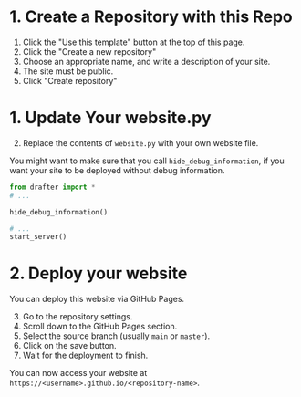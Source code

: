 # 1. Create a Repository with this Repo

1. Click the "Use this template" button at the top of this page.
2. Click the "Create a new repository"
3. Choose an appropriate name, and write a description of your site.
4. The site must be public.
5. Click "Create repository"

# 1. Update Your website.py

2. Replace the contents of `website.py` with your own website file.

You might want to make sure that you call `hide_debug_information`, if you want your site to be deployed without debug information.

```python
from drafter import *
# ...

hide_debug_information()

# ...
start_server()
```

# 2. Deploy your website

You can deploy this website via GitHub Pages.

3. Go to the repository settings.
4. Scroll down to the GitHub Pages section.
5. Select the source branch (usually `main` or `master`).
6. Click on the save button.
7. Wait for the deployment to finish.

You can now access your website at `https://<username>.github.io/<repository-name>`.